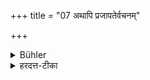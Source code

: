 +++
title = "07 अथापि प्रजापतेर्वचनम्"

+++

<details><summary>Bühler</summary>

7. Now Prajāpati also says,
</details>

<details><summary>हरदत्त-टीका</summary>

## सूत्रम्
अथाऽपि प्रजापतेर्वचनम् ॥ ७॥  
### टिप्पनी
अपि च प्रजापतेरपि वाक्यमस्मिन्नर्थे भवति । गार्हस्थ्यमेव वरिष्ठमिति ॥७॥
</details>
